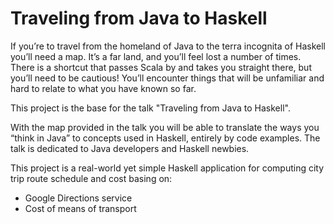# Traveling from Java to Haskell

If you’re to travel from the homeland of Java to the terra incognita of Haskell you’ll need a map. It’s a far land, and you’ll feel lost a number of times. There is a shortcut that passes Scala by and takes you straight there, but you’ll need to be cautious! You’ll encounter things that will be unfamiliar and hard to relate to what you have known so far.

This project is the base for the talk "Traveling from Java to Haskell".

With the map provided in the talk you will be able to translate the ways you “think in Java” to concepts used in Haskell, entirely by code examples.
The talk is dedicated to Java developers and Haskell newbies.

This project is a real-world yet simple Haskell application for computing city trip route schedule and cost basing on:
  - Google Directions service
  - Cost of means of transport
